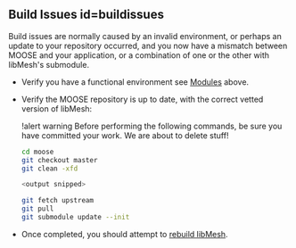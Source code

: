 ## Build Issues id=buildissues

Build issues are normally caused by an invalid environment, or perhaps an update to your repository occurred, and you now have a mismatch between MOOSE and your application, or a combination of one or the other with libMesh's submodule.

- Verify you have a functional environment see [Modules](help/troubleshooting.md#modules) above.

- Verify the MOOSE repository is up to date, with the correct vetted version of libMesh:

  !alert warning
  Before performing the following commands, be sure you have committed your work. We are about to delete stuff!

  ```bash
  cd moose
  git checkout master
  git clean -xfd

  <output snipped>

  git fetch upstream
  git pull
  git submodule update --init
  ```

- Once completed, you should attempt to [rebuild libMesh](help/troubleshooting.md#libmesh).
